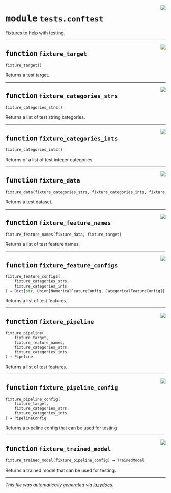 <!-- markdownlint-disable -->

<a href="https://github.com/SOTAI-Labs/sotai/tree/main/tests/conftest.py#L0"><img align="right" style="float:right;" src="https://img.shields.io/badge/-source-cccccc?style=flat-square"></a>

# <kbd>module</kbd> `tests.conftest`
Fixtures to help with testing. 


---

<a href="https://github.com/SOTAI-Labs/sotai/tree/main/tests/conftest/fixture_target#L24"><img align="right" style="float:right;" src="https://img.shields.io/badge/-source-cccccc?style=flat-square"></a>

## <kbd>function</kbd> `fixture_target`

```python
fixture_target()
```

Returns a test target. 


---

<a href="https://github.com/SOTAI-Labs/sotai/tree/main/tests/conftest/fixture_categories_strs#L30"><img align="right" style="float:right;" src="https://img.shields.io/badge/-source-cccccc?style=flat-square"></a>

## <kbd>function</kbd> `fixture_categories_strs`

```python
fixture_categories_strs()
```

Returns a list of test string categories. 


---

<a href="https://github.com/SOTAI-Labs/sotai/tree/main/tests/conftest/fixture_categories_ints#L36"><img align="right" style="float:right;" src="https://img.shields.io/badge/-source-cccccc?style=flat-square"></a>

## <kbd>function</kbd> `fixture_categories_ints`

```python
fixture_categories_ints()
```

Returns of a list of test integer categories. 


---

<a href="https://github.com/SOTAI-Labs/sotai/tree/main/tests/conftest/fixture_data#L42"><img align="right" style="float:right;" src="https://img.shields.io/badge/-source-cccccc?style=flat-square"></a>

## <kbd>function</kbd> `fixture_data`

```python
fixture_data(fixture_categories_strs, fixture_categories_ints, fixture_target)
```

Returns a test dataset. 


---

<a href="https://github.com/SOTAI-Labs/sotai/tree/main/tests/conftest/fixture_feature_names#L59"><img align="right" style="float:right;" src="https://img.shields.io/badge/-source-cccccc?style=flat-square"></a>

## <kbd>function</kbd> `fixture_feature_names`

```python
fixture_feature_names(fixture_data, fixture_target)
```

Returns a list of test feature names. 


---

<a href="https://github.com/SOTAI-Labs/sotai/tree/main/tests/conftest/fixture_feature_configs#L65"><img align="right" style="float:right;" src="https://img.shields.io/badge/-source-cccccc?style=flat-square"></a>

## <kbd>function</kbd> `fixture_feature_configs`

```python
fixture_feature_configs(
    fixture_categories_strs,
    fixture_categories_ints
) → Dict[str, Union[NumericalFeatureConfig, CategoricalFeatureConfig]]
```

Returns a list of test features. 


---

<a href="https://github.com/SOTAI-Labs/sotai/tree/main/tests/conftest/fixture_pipeline#L82"><img align="right" style="float:right;" src="https://img.shields.io/badge/-source-cccccc?style=flat-square"></a>

## <kbd>function</kbd> `fixture_pipeline`

```python
fixture_pipeline(
    fixture_target,
    fixture_feature_names,
    fixture_categories_strs,
    fixture_categories_ints
) → Pipeline
```

Returns a list of test features. 


---

<a href="https://github.com/SOTAI-Labs/sotai/tree/main/tests/conftest/fixture_pipeline_config#L101"><img align="right" style="float:right;" src="https://img.shields.io/badge/-source-cccccc?style=flat-square"></a>

## <kbd>function</kbd> `fixture_pipeline_config`

```python
fixture_pipeline_config(
    fixture_target,
    fixture_categories_strs,
    fixture_categories_ints
) → PipelineConfig
```

Returns a pipeline config that can be used for testing 


---

<a href="https://github.com/SOTAI-Labs/sotai/tree/main/tests/conftest/fixture_trained_model#L131"><img align="right" style="float:right;" src="https://img.shields.io/badge/-source-cccccc?style=flat-square"></a>

## <kbd>function</kbd> `fixture_trained_model`

```python
fixture_trained_model(fixture_pipeline_config) → TrainedModel
```

Returns a trained model that can be used for testing. 




---

_This file was automatically generated via [lazydocs](https://github.com/ml-tooling/lazydocs)._

